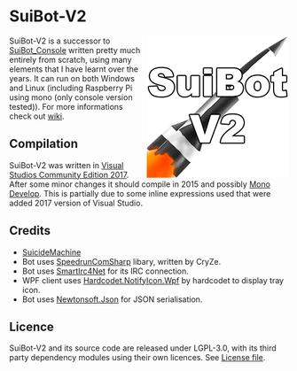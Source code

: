 # SuiBot-V2

<img align="right" src="suibot_win.png" />

SuiBot-V2 is a successor to [SuiBot_Console](https://github.com/SuiMachine/SuiBot_Console) written pretty much entirely from scratch, using many elements that I have learnt over the years. It can run on both Windows and Linux (including Raspberry Pi using mono (only console version tested)). For more informations check out [wiki](https://github.com/SuiMachine/SuiBot-V2/wiki).

Compilation
-------
SuiBot-V2 was written in [Visual Studios Community Edition 2017](https://visualstudio.microsoft.com/). After some minor changes it should compile in 2015 and possibly [Mono Develop](https://www.monodevelop.com/). This is partially due to some inline expressions used that were added 2017 version of Visual Studio.

Credits
-------
  * [SuicideMachine](http://twitch.tv/suicidemachine)
  * Bot uses [SpeedrunComSharp](https://github.com/LiveSplit/SpeedrunComSharp) libary, written by CryZe.
  * Bot uses [SmartIrc4Net](https://github.com/meebey/SmartIrc4net) for its IRC connection.
  * WPF client uses [Hardcodet.NotifyIcon.Wpf](https://www.nuget.org/packages/Hardcodet.NotifyIcon.Wpf/) by hardcodet to display tray icon.
  * Bot uses [Newtonsoft.Json](https://www.newtonsoft.com/json) for JSON serialisation.
  
  
Licence
-------
SuiBot-V2 and its source code are released under LGPL-3.0, with its third party dependency modules using their own licences. See [License file](https://github.com/SuiMachine/SuiBot-V2/blob/master/LICENCE.md).